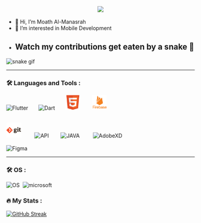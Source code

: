 <div id="header" align="center">
  <img src="https://media2.giphy.com/media/bJ4TVNYNUympPgcpem/giphy.gif?cid=ecf05e47zyie1ewjll81b9g001lt86u6mudw7azs9oyi4p91&rid=giphy.gif&ct=g" width="400"/>
  
</div>









- 👋 Hi, I’m Moath Al-Manasrah
- 👀 I’m interested in Mobile Development
- ## Watch my contributions get eaten by a snake 🐍
![snake gif](https://github.com/tanyarajhans/Actions/blob/output/github-contribution-grid-snake.svg)
 
<hr>

### :hammer_and_wrench: Languages and Tools :

<div>
   <img src="https://www.vectorlogo.zone/logos/flutterio/flutterio-icon.svg" title="Flutter" alt="Flutter" width="40" height="40"/>&nbsp;&nbsp;&nbsp;&nbsp;&nbsp;&nbsp;
   <img src="https://seeklogo.com/images/D/dart-logo-FDA1939EC4-seeklogo.com.png"  title="Dart" alt="Dart" width="40" height="40"/>&nbsp;&nbsp;&nbsp;&nbsp;&nbsp;&nbsp;
  <img src="https://github.com/devicons/devicon/blob/master/icons/html5/html5-original.svg" title="HTML5" alt="HTML" width="40" height="40"/>&nbsp;&nbsp;&nbsp;&nbsp;&nbsp;&nbsp;&nbsp;
  <img src="https://github.com/devicons/devicon/blob/master/icons/firebase/firebase-plain-wordmark.svg" title="Firebase" alt="Firebase" width="40" height="40"/>&nbsp;&nbsp;&nbsp;&nbsp;&nbsp;&nbsp;&nbsp;&nbsp;
  <br><br> 
  
   <img src="https://github.com/devicons/devicon/blob/master/icons/git/git-original-wordmark.svg" title="Git" alt="Git" width="40" height="40"/>&nbsp;&nbsp;&nbsp;&nbsp;&nbsp;&nbsp;&nbsp;&nbsp;
   <img src="https://www.svgrepo.com/show/88703/api.svg" title="API" alt="API" width="40" height="40"/>&nbsp;&nbsp;&nbsp;&nbsp;&nbsp;&nbsp;&nbsp;
  <img src="https://www.vectorlogo.zone/logos/java/java-icon.svg" title="JAVA" alt="JAVA" width="40" height="40"/>&nbsp;&nbsp;&nbsp;&nbsp;&nbsp;&nbsp;&nbsp;&nbsp;
   <img src="https://cdn.worldvectorlogo.com/logos/adobe-xd.svg"  title="AdobeXD" alt="AdobeXD" width="40" height="40"/>&nbsp;&nbsp;&nbsp;&nbsp;&nbsp;&nbsp;&nbsp;&nbsp;
  <br><br> 
  <img src="https://cdn.worldvectorlogo.com/logos/figma-1.svg"  title="Figma" alt="Figma" width="40" height="40"/>&nbsp;&nbsp;&nbsp;&nbsp;&nbsp;&nbsp;&nbsp;&nbsp;
  

</div>

<hr/>


### :hammer_and_wrench: OS :
 <img src="https://seeklogo.com/images/A/apple-logo-E3DBF3AE34-seeklogo.com.png" title="OS" alt="OS" width="45" height="45"/>&nbsp;
   <img src="https://cdn.worldvectorlogo.com/logos/microsoft-5.svg"  title="microsoft" alt="microsoft" width="40" height="40"/>&nbsp;
   

### :fire: My Stats :
[![GitHub Streak](http://github-readme-streak-stats.herokuapp.com?user=MoathAlmanasrah&theme=nord&date_format=M%20j%5B%2C%20Y%5D)](https://git.io/streak-stats)



 
 

